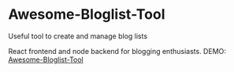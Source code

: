 # Awesome-Bloglist-Tool
Useful tool to create and manage blog lists

React frontend and node backend for blogging enthusiasts.
DEMO: [Awesome-Bloglist-Tool](https://awesome-bloglist-tool.herokuapp.com/)

